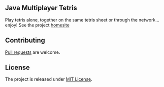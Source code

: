 ## Java Multiplayer Tetris
Play tetris alone, together on the same tetris sheet or through the network... enjoy!
See the project [homesite][]

## Contributing
[Pull requests][] are welcome.

## License
The project is released under [MIT License][].

[homesite]: https://sites.google.com/site/multiplayertetris/
[Pull requests]: http://help.github.com/send-pull-requests
[MIT License]: http://opensource.org/licenses/MIT

